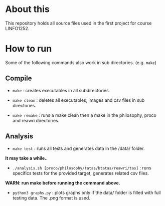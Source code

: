 # About this
This repository holds all source files used in the first project for course LINFO1252.

# How to run
Some of the following commands also work in sub directories. (e.g. `make`)


## Compile
- `make` : creates executables in all subdirectories.

- `make clean` : deletes all executables, images and csv files in sub directories.

- `make remake` : runs a make clean then a make in the philosophy, proco and reawri directories.

## Analysis
 - `make test` : runs all tests and generates data in the /data/ folder.

  **It may take a while.**.

 - `./analysis.sh [proco/philosophy/tatas/btatas/reawri/tas]` : runs specifics tests for the provided target, generates related csv files.

 **WARN: run make before running the command above.**

 - `python3 graphs.py` : plots graphs only if the data/ folder is filled with full testing data. The .png format is used.
